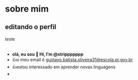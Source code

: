 # sobre mim

## editando o perfil
###### teste

- **olá, eu sou 👋 Hi, I’m @strippppppp**
- :+1:o meu email é gustavo.batista.oliveira31@escola.pr.gov.br
- :+1:estou interessado em aprender novas linguagens
- 

